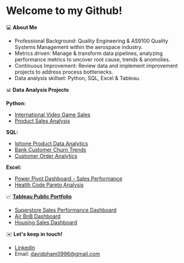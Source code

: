 # Welcome to my Github! 

💻 **About Me** 

- Professional Background: Quality Engineering & AS9100 Quality Systems Management within the aerospace industry.
- Metrics driven: Manage & transform data pipelines, analyzing performance metrics to uncover root cause, trends & anomolies.
- Continuous Improvement: Review data and implement improvement projects to address process bottlenecks. 
- Data analysis skillset: Python, SQL, Excel & Tableau. 

📊 **Data Analysis Projects** 

**Python:** 

- [International Video Game Sales](https://github.com/davidpham1996/Video-Game-Sales)
- [Product Sales Analysis](https://github.com/davidpham1996/product_sales)

**SQL:**
  
- [Iphone Product Data Analytics](https://github.com/davidpham1996/Iphone-Analysis/blob/main/iphone_eda)
- [Bank Customer Churn Trends](https://github.com/davidpham1996/CustomerChurnRate/blob/main/CustomerChurn) 
- [Customer Order Analytics](https://github.com/davidpham1996/SQL-Customer-Order-Analytics/blob/main/SQL%20Analysis%20Project:%20Customer%20%26%20Order%20Analytics)
  
**Excel:**
  
- [Power Pivot Dashboard - Sales Performance](https://github.com/davidpham1996/Cookie-Sales---Power-Pivot-Project)
- [Health Code Pareto Analysis](https://github.com/davidpham1996/Health-Analytics/blob/main/Health%20Code%20Pareto%20Analysis.pdf)

📈 **[Tableau Public Portfolio](https://public.tableau.com/app/profile/david.pham5201/vizzes)** 
- [Superstore Sales Performance Dashboard](https://public.tableau.com/app/profile/david.pham5201/viz/SuperstoreSalesPerformanceDashboard_16976793156430/Dashboard1)
- [Air BnB Dashboard](https://public.tableau.com/app/profile/david.pham5201/viz/AirBnBDashboard_16976791250410/Dashboard1)
- [Housing Sales Dashboard](https://public.tableau.com/app/profile/david.pham5201/viz/KingCountyHouseSales_16980222818870/KingCountyHouseSales?publish=yes)

✉️ **Let's keep in touch!** 
- [Linkedin](https://www.linkedin.com/in/davidpham96/)
- Email: davidpham0996@gmail.com
